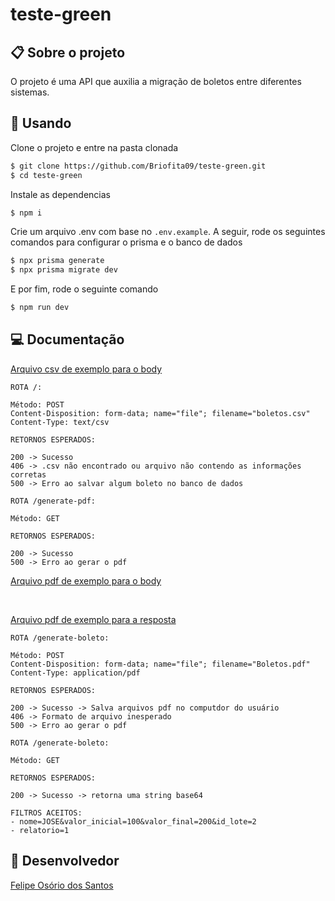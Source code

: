 # teste-green

## 📋 Sobre o projeto

O projeto é uma API que auxilia a migração de boletos entre diferentes sistemas.

## 🏁 Usando

Clone o projeto e entre na pasta clonada

```bash
$ git clone https://github.com/Briofita09/teste-green.git
$ cd teste-green
```

Instale as dependencias

```bash
$ npm i
```

Crie um arquivo .env com base no `.env.example`.
A seguir, rode os seguintes comandos para configurar o prisma e o banco de dados

```bash
$ npx prisma generate
$ npx prisma migrate dev
```

E por fim, rode o seguinte comando

```bash
$ npm run dev
```

## 💻 Documentação

[Arquivo csv de exemplo para o body](boletos.csv)

```
ROTA /:

Método: POST
Content-Disposition: form-data; name="file"; filename="boletos.csv"
Content-Type: text/csv

RETORNOS ESPERADOS:

200 -> Sucesso
406 -> .csv não encontrado ou arquivo não contendo as informações corretas
500 -> Erro ao salvar algum boleto no banco de dados
```

```
ROTA /generate-pdf:

Método: GET

RETORNOS ESPERADOS:

200 -> Sucesso
500 -> Erro ao gerar o pdf
```

[Arquivo pdf de exemplo para o body](Boletos.pdf)

&nbsp;

[Arquivo pdf de exemplo para a resposta](4.pdf)

```
ROTA /generate-boleto:

Método: POST
Content-Disposition: form-data; name="file"; filename="Boletos.pdf"
Content-Type: application/pdf

RETORNOS ESPERADOS:

200 -> Sucesso -> Salva arquivos pdf no computdor do usuário
406 -> Formato de arquivo inesperado
500 -> Erro ao gerar o pdf
```

```
ROTA /generate-boleto:

Método: GET

RETORNOS ESPERADOS:

200 -> Sucesso -> retorna uma string base64

FILTROS ACEITOS:
- nome=JOSE&valor_inicial=100&valor_final=200&id_lote=2
- relatorio=1
```

## 🧠 Desenvolvedor

[Felipe Osório dos Santos](https://www.linkedin.com/in/felipe-osorio/)
